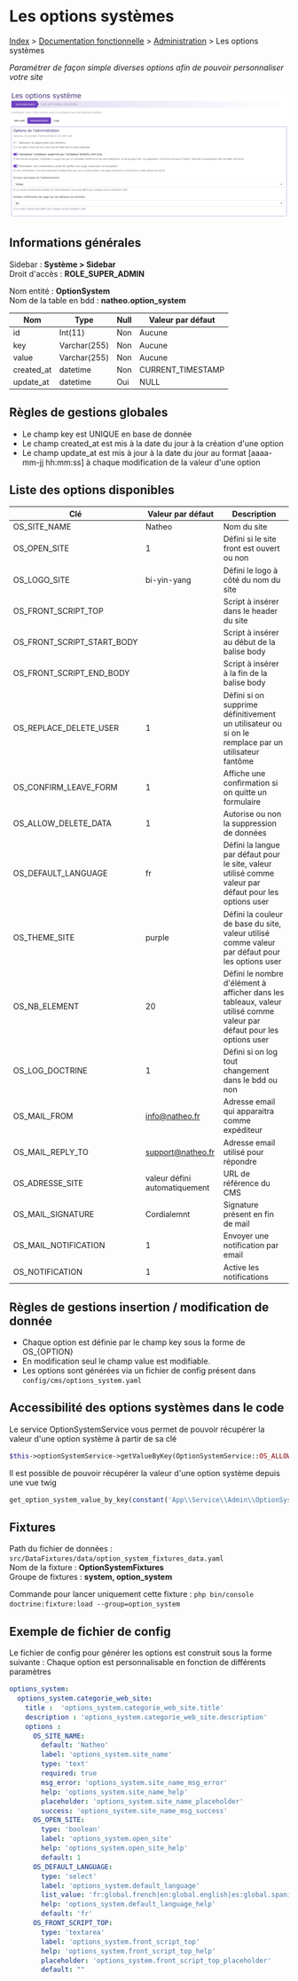 # Les options systèmes

[Index](../../../../index.md) > [Documentation fonctionnelle](../../index.md) > [Administration](../index.md) > Les options systèmes

*Paramétrer de façon simple diverses options afin de pouvoir personnaliser votre site*

![Options Systèmes](../files/options_system/options_system.png)

## Informations générales
Sidebar : **Système > Sidebar**  
Droit d'accès : **ROLE_SUPER_ADMIN**

Nom entité : **OptionSystem**  
Nom de la table en bdd : **natheo.option_system**

| Nom        | 	Type         | 	Null | 	Valeur par défaut |
|------------|---------------|-------|--------------------|
| id         | 	Int(11)      | 	Non  | 	Aucune            |
| key        | 	Varchar(255) | 	Non  | 	Aucune            |
| value      | 	Varchar(255) | 	Non  | 	Aucune            |
| created_at | 	datetime     | 	Non	 | CURRENT_TIMESTAMP  |
| update_at  | 	datetime     | 	Oui  | 	NULL              |

## Règles de gestions globales
- Le champ key est UNIQUE en base de donnée
- Le champ created_at est mis à la date du jour à la création d'une option
- Le champ update_at est mis à jour à la date du jour au format [aaaa-mm-jj hh:mm:ss] à chaque modification de la valeur d'une option

## Liste des options disponibles

| Clé                         | 	Valeur par défaut            | 	Description                                                                                                           |
|-----------------------------|-------------------------------|------------------------------------------------------------------------------------------------------------------------|
| OS_SITE_NAME                | 	Natheo                       | 	Nom du site                                                                                                           |
| OS_OPEN_SITE                | 	1                            | 	Défini si le site front est ouvert ou non                                                                             |
| OS_LOGO_SITE                | 	bi-yin-yang                  | 	Défini le logo à côté du nom du site                                                                                  |
| OS_FRONT_SCRIPT_TOP         | 	                             | 	Script à insérer dans le header du site                                                                               |
| OS_FRONT_SCRIPT_START_BODY	 | 	                             | Script à insérer au début de la balise body                                                                            |
| OS_FRONT_SCRIPT_END_BODY    | 	                             | 	Script à insérer à la fin de la balise body                                                                           |
| OS_REPLACE_DELETE_USER      | 	1	                           | Défini si on supprime définitivement un utilisateur ou si on le remplace par un utilisateur fantôme                    |
| OS_CONFIRM_LEAVE_FORM       | 	1                            | 	Affiche une confirmation si on quitte un formulaire                                                                   |
| OS_ALLOW_DELETE_DATA        | 	1                            | 	Autorise ou non la suppression de données                                                                             |
| OS_DEFAULT_LANGUAGE         | 	fr                           | 	Défini la langue par défaut pour le site, valeur utilisé comme valeur par défaut pour les options user                |
| OS_THEME_SITE               | 	purple                       | 	Défini la couleur de base du site, valeur utilisé comme valeur par défaut pour les options user                       |
| OS_NB_ELEMENT               | 	20                           | 	Défini le nombre d'élément à afficher dans les tableaux, valeur utilisé comme valeur par défaut pour les options user |
| OS_LOG_DOCTRINE             | 	1                            | 	Défini si on log tout changement dans le bdd ou non                                                                   |
| OS_MAIL_FROM                | info@natheo.fr                | Adresse email qui apparaitra comme expéditeur                                                                          |
| OS_MAIL_REPLY_TO            | support@natheo.fr             | Adresse email utilisé pour répondre                                                                                    |
| OS_ADRESSE_SITE             | valeur défini automatiquement | URL de référence du CMS                                                                                                |
| OS_MAIL_SIGNATURE           | Cordialemnt                   | Signature présent en fin de mail                                                                                       |
| OS_MAIL_NOTIFICATION        | 1                             | Envoyer une notification par email                                                                                     |
| OS_NOTIFICATION             | 1                             | Active les notifications                                                                                               |

## Règles de gestions insertion / modification de donnée
- Chaque option est définie par le champ key sous la forme de OS_{OPTION}
- En modification seul le champ value est modifiable.
- Les options sont générées via un fichier de config présent dans ``config/cms/options_system.yaml``

## Accessibilité des options systèmes dans le code
Le service OptionSystemService vous permet de pouvoir récupérer la valeur d'une option système à partir de sa clé
``` php
$this->optionSystemService->getValueByKey(OptionSystemService::OS_ALLOW_DELETE_DATA);
```

Il est possible de pouvoir récupérer la valeur d'une option système depuis une vue twig

````php
get_option_system_value_by_key(constant('App\\Service\\Admin\\OptionSystemService::OS_SITE_NAME'))
````

## Fixtures
Path du fichier de données : ``src/DataFixtures/data/option_system_fixtures_data.yaml``  
Nom de la fixture : **OptionSystemFixtures**  
Groupe de fixtures : **system, option_system**  

Commande pour lancer uniquement cette fixture : ``php bin/console doctrine:fixture:load --group=option_system``

## Exemple de fichier de config
Le fichier de config pour générer les options est construit sous la forme suivante :
Chaque option est personnalisable en fonction de différents paramètres
````yaml
options_system:
  options_system.categorie_web_site:                                                # Categories de l'option
    title :  'options_system.categorie_web_site.title'                              # Titre de la catégorie
    description : 'options_system.categorie_web_site.description'                   # Description de la catégorie
    options :                                                                       # Liste des options disponibles pour cette catégorie
      OS_SITE_NAME:                                                                 # Clé de l'option
        default: 'Natheo'                                                           # Valeur de l'option
        label: 'options_system.site_name'                                           # Libellé de l'option
        type: 'text'                                                                # Type de l'option (text/boolean/select/textarea)
        required: true                                                              # Valeur obligatoire ou non
        msg_error: 'options_system.site_name_msg_error'                             # Message d'erreur si valeur obligatoire
        help: 'options_system.site_name_help'                                       # Message d'aide
        placeholder: 'options_system.site_name_placeholder'                         # Texte dans le placeholder
        success: 'options_system.site_name_msg_success'                             # Message quand l'option s'est bien enregistrée
      OS_OPEN_SITE:
        type: 'boolean'
        label: 'options_system.open_site'
        help: 'options_system.open_site_help'
        default: 1
      OS_DEFAULT_LANGUAGE:
        type: 'select'
        label: 'options_system.default_language'
        list_value: 'fr:global.french|en:global.english|es:global.spanish'          # Liste dans le cas d'un select sous la forme |cle:valeur|
        help: 'options_system.default_language_help'
        default: 'fr'
      OS_FRONT_SCRIPT_TOP:
        type: 'textarea'
        label: 'options_system.front_script_top'
        help: 'options_system.front_script_top_help'
        placeholder: 'options_system.front_script_top_placeholder'
        default: ""
````
